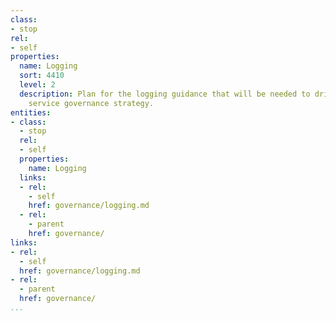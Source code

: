```yaml
---
class:
- stop
rel:
- self
properties:
  name: Logging
  sort: 4410
  level: 2
  description: Plan for the logging guidance that will be needed to drive a wider
    service governance strategy.
entities:
- class:
  - stop
  rel:
  - self
  properties:
    name: Logging
  links:
  - rel:
    - self
    href: governance/logging.md
  - rel:
    - parent
    href: governance/
links:
- rel:
  - self
  href: governance/logging.md
- rel:
  - parent
  href: governance/
...
```

